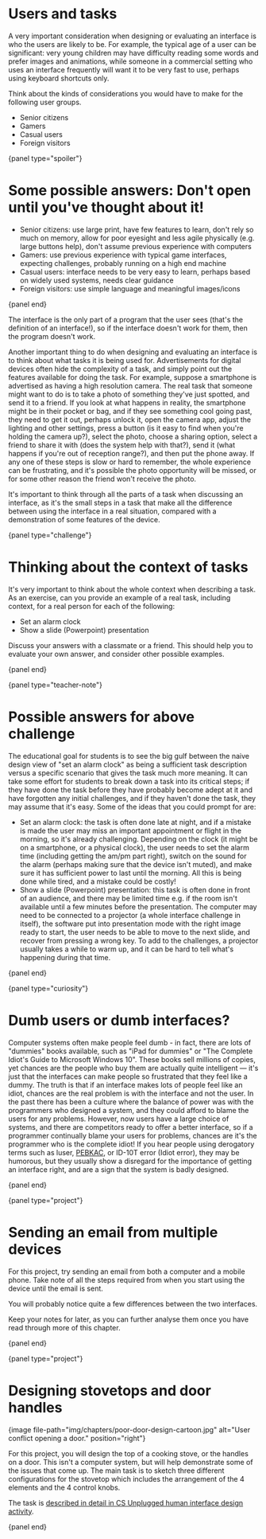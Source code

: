 # Users and tasks

A very important consideration when designing or evaluating an interface is who the users are likely to be.
For example, the typical age of a user can be significant: very young children may have difficulty reading some words and prefer images and animations, while someone in a commercial setting who uses an interface frequently will want it to be very fast to use, perhaps using keyboard shortcuts only.

Think about the kinds of considerations you would have to make for the following user groups.

- Senior citizens
- Gamers
- Casual users
- Foreign visitors

{panel type="spoiler"}

# Some possible answers: Don't open until you've thought about it!

- Senior citizens: use large print, have few features to learn, don't rely so much on memory, allow for poor eyesight and less agile physically (e.g. large buttons help), don't assume previous experience with computers
- Gamers: use previous experience with typical game interfaces, expecting challenges, probably running on a high end machine
- Casual users: interface needs to be very easy to learn, perhaps based on widely used systems, needs clear guidance
- Foreign visitors: use simple language and meaningful images/icons

{panel end}

The interface is the only part of a program that the user sees (that's the definition of an interface!), so if the interface doesn't work for them, then the program doesn't work.

Another important thing to do when designing and evaluating an interface is to think about what tasks it is being used for.
Advertisements for digital devices often hide the complexity of a task, and simply point out the features available for doing the task.
For example, suppose a smartphone is advertised as having a high resolution camera.
The real task that someone might want to do is to take a photo of something they've just spotted, and send it to a friend.
If you look at what happens in reality, the smartphone might be in their pocket or bag, and if they see something cool going past, they need to get it out, perhaps unlock it, open the camera app, adjust the lighting and other settings, press a button (is it easy to find when you're holding the camera up?), select the photo, choose a sharing option, select a friend to share it with (does the system help with that?), send it (what happens if you're out of reception range?), and then put the phone away.
If any one of these steps is slow or hard to remember, the whole experience can be frustrating, and it's possible the photo opportunity will be missed, or for some other reason the friend won't receive the photo.

It's important to think through all the parts of a task when discussing an interface, as it's the small steps in a task that make all the difference between using the interface in a real situation, compared with a demonstration of some features of the device.

{panel type="challenge"}

# Thinking about the context of tasks

It's very important to think about the whole context when describing a task.
As an exercise, can you provide an example of a real task, including context, for a real person for each of the following:

- Set an alarm clock
- Show a slide (Powerpoint) presentation

Discuss your answers with a classmate or a friend.
This should help you to evaluate your own answer, and consider other possible examples.

{panel end}

{panel type="teacher-note"}

# Possible answers for above challenge

The educational goal for students is to see the big gulf between the naive design view of "set an alarm clock" as being a sufficient task description versus a specific scenario that gives the task much more meaning.
It can take some effort for students to break down a task into its critical steps; if they have done the task before they have probably become adept at it and have forgotten any initial challenges, and if they haven't done the task, they may assume that it's easy.
Some of the ideas that you could prompt for are:

- Set an alarm clock: the task is often done late at night, and if a mistake is made the user may miss an important appointment or flight in the morning, so it's already challenging.
  Depending on the clock (it might be on a smartphone, or a physical clock), the user needs to set the alarm time (including getting the am/pm part right), switch on the sound for the alarm (perhaps making sure that the device isn't muted), and make sure it has sufficient power to last until the morning.
  All this is being done while tired, and a mistake could be costly!
- Show a slide (Powerpoint) presentation: this task is often done in front of an audience, and there may be limited time e.g. if the room isn't available until a few minutes before the presentation.
  The computer may need to be connected to a projector (a whole interface challenge in itself), the software put into presentation mode with the right image ready to start, the user needs to be able to move to the next slide, and recover from pressing a wrong key.
  To add to the challenges, a projector usually takes a while to warm up, and it can be hard to tell what's happening during that time.

{panel end}

{panel type="curiosity"}

# Dumb users or dumb interfaces?

Computer systems often make people feel dumb - in fact, there are lots of "dummies" books available, such as "iPad for dummies" or "The Complete Idiot's Guide to Microsoft Windows 10".
These books sell millions of copies, yet chances are the people who buy them are actually quite intelligent — it's just that the interfaces can make people so frustrated that they feel like a dummy.
The truth is that if an interface makes lots of people feel like an idiot, chances are the real problem is with the interface and not the user.
In the past there has been a culture where the balance of power was with the programmers who designed a system, and they could afford to blame the users for any problems.
However, now users have a large choice of systems, and there are competitors ready to offer a better interface, so if a programmer continually blame your users for problems, chances are it's the programmer who is the complete idiot!
If you hear people using derogatory terms such as luser, [PEBKAC](http://ars.userfriendly.org/cartoons/?id=19980506), or ID-10T error (Idiot error),
they may be humorous, but they usually show a disregard for the importance of getting an interface right, and are a sign that the system is badly designed.

{panel end}

{panel type="project"}

# Sending an email from multiple devices

For this project, try sending an email from both a computer and a mobile phone.
Take note of all the steps required from when you start using the device until the email is sent.

You will probably notice quite a few differences between the two interfaces.

Keep your notes for later, as you can further analyse them once you have read through more of this chapter.

{panel end}

{panel type="project"}

# Designing stovetops and door handles

{image file-path="img/chapters/poor-door-design-cartoon.jpg" alt="User conflict opening a door." position="right"}

For this project, you will design the top of a cooking stove, or the handles on a door.
This isn't a computer system, but will help demonstrate some of the issues that come up.
The main task is to sketch three different configurations for the stovetop which includes the arrangement of the 4 elements and the 4 control knobs.

The task is [described in detail in CS Unplugged human interface design activity](http://csunplugged.org/human-interface-design).

{panel end}
